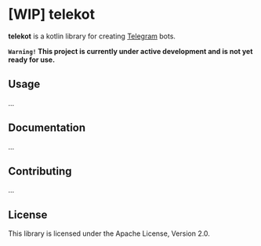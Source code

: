 # [WIP] telekot

**telekot** is a kotlin library for creating [Telegram](https//telegram.org) bots.

**`Warning!` This project is currently under active development and is not yet ready for use.**

## Usage

...

## Documentation

...

## Contributing

...

## License

This library is licensed under the Apache License, Version 2.0.
